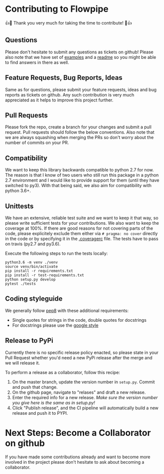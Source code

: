 # Contributing to Flowpipe

:+1::tada: Thank you very much for taking the time to contribute! :tada::+1:

## Questions

Please don't hesitate to submit any questions as tickets on github!
Please also note that we have set of [examples](examples) and a [readme](README.md) so you might be able to find answers in there as well.

## Feature Requests, Bug Reports, Ideas

Same as for questions, please submit your feature requests, ideas and bug reports as tickets on github. Any such contribution is very much appreciated as it helps to improve this project further.

## Pull Requests

Please fork the repo, create a branch for your changes and submit a pull request.
Pull requests should follow the below conventions.
Also note that we are always squashing when merging the PRs so don't worry about the number of commits on your PR.

## Compatibility

We want to keep this library backwards compatible to python 2.7 for now. The reason is that I know of two users who still run this package in a python 2.7 environment and I would like to provide support for them (until they have switched to py3).
With that being said, we also aim for compatibility with python 3.6+.

## Unittests

We have an extensive, reliable test suite and we want to keep it that way, so please write sufficient tests for your contributions.
We also want to keep the coverage at 100%. If there are good reasons for not covering parts of the code, please explicitely exclude them either via `# pragma: no cover` directly in the code or by specifying it in the [.coveragerc](.coveragerc) file.
The tests have to pass on travis (py2.7 and py3.6).

Execute the following steps to run the tests locally:
```
python3.6 -m venv ./venv
source venv/bin/activate
pip install -r requirements.txt
pip install -r test-requirements.txt
python setup.py develop
pytest ./tests
```

## Coding styleguide

We generally follow [pep8](https://www.python.org/dev/peps/pep-0008/) with these additional requirements:

- Single quotes for strings in the code, double quotes for docstrings
- For docstrings please use the [google style](https://github.com/google/styleguide/blob/gh-pages/pyguide.md#38-comments-and-docstrings)

## Release to PyPi

Currently there is no specific release policy enacted, so please state in your Pull Request whether you'd need a new PyPi release after the merge and we will release it.

To perform a release as a collaborator, follow this recipe:
1. On the master branch, update the version number in `setup.py`. Commit and push that change.
2. On the github page, navigate to "relases" and draft a new release.
3. Enter the required info for a new release. _Make sure the version number you give here is the same as in setup.py!_
4. Click "Publish release", and the CI pipeline will automatically build a new release and push it to PYPI.

# Next Steps: Become a Collaborator on github

If you have made some contributions already and want to become more involved in the project please don't hesitate to ask about becoming a collaborator.
